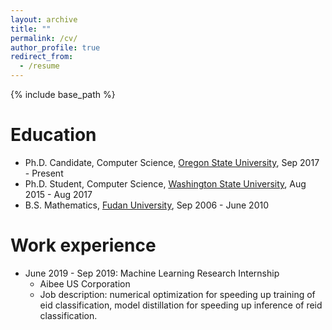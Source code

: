 ```yaml
---
layout: archive
title: ""
permalink: /cv/
author_profile: true
redirect_from:
  - /resume
---
```


{% include base_path %}

Education
======
* Ph.D. Candidate, Computer Science, [Oregon State University](https://oregonstate.edu/), Sep 2017 - Present
* Ph.D. Student, Computer Science, [Washington State University](https://wsu.edu/), Aug 2015 - Aug 2017
* B.S. Mathematics, [Fudan University](https://www.fudan.edu.cn/), Sep 2006 - June 2010


Work experience
======
* June 2019 - Sep 2019: Machine Learning Research Internship
  * Aibee US Corporation
  * Job description: numerical optimization for speeding up training of eid classification, model distillation for speeding up inference of reid classification.
  
